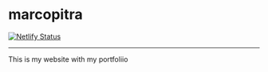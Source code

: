 # marcopitra
[![Netlify Status](https://api.netlify.com/api/v1/badges/d0c34aa1-2cde-42a6-a272-068284673a16/deploy-status)](https://app.netlify.com/sites/marcopitra/deploys)

<hr />
This is my website with my portfoliio
